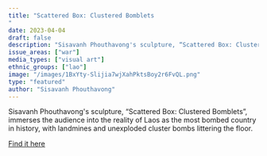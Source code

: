 ```yaml
---
title: "Scattered Box: Clustered Bomblets
"
date: 2023-04-04
draft: false
description: "Sisavanh Phouthavong's sculpture, “Scattered Box: Clustered Bomblets”, immerses the audience into the reality of Laos as the most bombed country in history, with landmines and unexploded cluster bombs littering the floor."
issue_areas: ["war"]
media_types: ["visual art"]
ethnic_groups: ["lao"]
image: "/images/1BxYty-Slijia7wjXahPktsBoy2r6FvQL.png"
type: "featured"
author: "Sisavanh Phouthavong"
---
```


Sisavanh Phouthavong's sculpture, “Scattered Box: Clustered Bomblets”, immerses the audience into the reality of Laos as the most bombed country in history, with landmines and unexploded cluster bombs littering the floor.

[Find it here](https://www.youtube.com/watch?v=rtxRkafX6u4)
